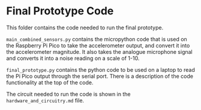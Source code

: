 # Final Prototype Code

This folder contains the code needed to run the final prototype.

`main_combined_sensors.py` contains the micropython code that is used on the Raspberry Pi Pico to take the accelerometer output, and convert it into the accelerometer magnitude. It also takes the analogue microphone signal and converts it into a noise reading on a scale of 1-10.

`final_prototype.py` contains the python code to be used on a laptop to read the Pi Pico output through the serial port. There is a description of the code functionality at the top of the code.

The circuit needed to run the code is shown in the `hardware_and_circuitry.md` file.
